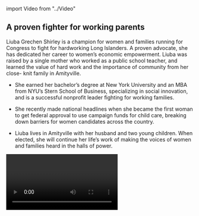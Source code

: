 import Video from "../Video"

## A proven fighter for working parents

Liuba Grechen Shirley is a champion for women and families running for Congress to fight for hardworking Long Islanders. A proven advocate, she has dedicated her career to women’s economic empowerment. Liuba was raised by a single mother who worked as a public school teacher, and learned the value of hard work and the importance of community from her close- knit family in Amityville.

- She earned her bachelor’s degree at New York University and an MBA from NYU’s Stern School of Business, specializing in social innovation, and is a successful nonprofit leader fighting for working families.

- She recently made national headlines when she became the first woman to get federal approval to use campaign funds for child care, breaking down barriers for women candidates across the country.

- Liuba lives in Amityville with her husband and two young children. When elected, she will continue her life’s work of making the voices of women and families heard in the halls of power.

<Video id="Goynt5et6AI" />

## A champion for expanding economic opportunity

Liuba is running to expand economic opportunity for all Long Islanders and to help create good- paying jobs that give families and communities the opportunity to thrive. An experienced leader and policy expert, she has led projects for nonprofits like Women Deliver, PL+US: Paid Leave for the US, Vital Voices, Global Health Visions, and the Bill & Melinda Gates Foundation and launched the #IAmParent campaign for parental leave with UN Women. Liuba is a powerful advocate for expanding access to affordable, quality health care. She knows firsthand how hard working families struggle to pay medical bills: despite paying high premiums for insurance, she faced thousands of dollars in bills after giving birth to her children and has fought for her mother when doctors refused to take her insurance for major surgeries. “I am running for Congress because we don’t get to choose when we get sick and health care shouldn’t just be reserved for the rich,” she has said. When elected, Liuba will work tirelessly to move our country forward for Long Island working families.

## An opportunity to flip a seat from red to blue

Liuba is challenging incumbent Peter King, the longest-serving Republican member of Congress in the state of New York. King has boasted about his willingness to defend Trump’s travel ban and relationship with Russia. This is a district that Obama won in 2012, and an opportunity to defeat a radical Republican to flip this seat. Liuba founded a grassroots group called New York’s 2nd District Democrats to engage Long Islanders in the political process, and she has what it takes to bring her community together and bring new leadership to Long Island. Let’s show her our full support, and help send this champion for working families to Washington to fight for Long Islanders.
